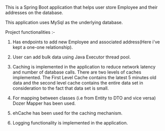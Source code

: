 This is a Spring Boot application that helps user store Employee and their addresses on the database.

This application uses MySql as the underlying database.

Project functionalities :-

1. Has endpoints to add new Employee and associated address(Here i've kept a one-one relationship).

2. User can add bulk data using Java Executor thread pool.

3. Caching is implemented in the application to reduce network latency and number of database calls.
   There are two levels of caches implemented.
   The First Level Cache contains the latest 5 minutes old data and the second level cache contains the entire data set 
   in consideration to the fact that data set is small.
   

4. For mapping between classes (i.e from Entity to DTO and vice versa) Dozer Mapper has been used.

5. ehCache has been used for the caching mechanism.

6. Logging functionality is implemented in the application.
